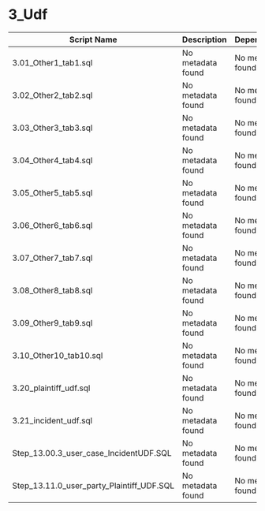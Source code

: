 # 3_Udf

| Script Name | Description | Dependencies |
|-------------|-------------|-------------|
| 3.01_Other1_tab1.sql | No metadata found | No metadata found |
| 3.02_Other2_tab2.sql | No metadata found | No metadata found |
| 3.03_Other3_tab3.sql | No metadata found | No metadata found |
| 3.04_Other4_tab4.sql | No metadata found | No metadata found |
| 3.05_Other5_tab5.sql | No metadata found | No metadata found |
| 3.06_Other6_tab6.sql | No metadata found | No metadata found |
| 3.07_Other7_tab7.sql | No metadata found | No metadata found |
| 3.08_Other8_tab8.sql | No metadata found | No metadata found |
| 3.09_Other9_tab9.sql | No metadata found | No metadata found |
| 3.10_Other10_tab10.sql | No metadata found | No metadata found |
| 3.20_plaintiff_udf.sql | No metadata found | No metadata found |
| 3.21_incident_udf.sql | No metadata found | No metadata found |
| Step_13.00.3_user_case_IncidentUDF.SQL | No metadata found | No metadata found |
| Step_13.11.0_user_party_Plaintiff_UDF.SQL | No metadata found | No metadata found |
